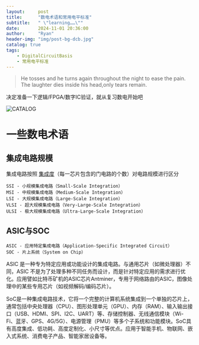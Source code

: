 ```yaml
---
layout:     post
title:      "数电术语和常用电平标准"
subtitle:   " \"learning……\""
date:       2024-11-01 20:36:00
author:     "Ryan"
header-img: "img/post-bg-dcb.jpg"
catalog: true
tags:
    - DigitalCircuitBasis
    - 常用电平标准
---
```


> He tosses and he turns again throughout the night to ease the pain. The laughter dies inside his head,only tears remain.

决定准备一下逻辑/FPGA/数字IC验证，就从复习数电开始吧

![CATALOG](https://ryanaqu.github.io/img/inpost_dcb/dcb_catalog.png  "catalog")

# 一些数电术语
## 集成电路规模
集成电路按照 <u>集成度</u>（每一芯片包含的门电路的个数）对电路规模进行区分
```
SSI - 小规模集成电路（Small-Scale Integration）
MSI - 中规模集成电路（Medium-Scale Integration）
LSI - 大规模集成电路（Large-Scale Integration）
VLSI - 超大规模集成电路（Very-Large-Scale Integration）
ULSI - 极大规模集成电路（Ultra-Large-Scale Integration）
```
## ASIC与SOC
```
ASIC - 应用特定集成电路（Application-Specific Integrated Circuit）  
SOC - 片上系统（System on Chip）
```
ASIC 是一种专为特定应用或功能设计的集成电路。与通用芯片（如微处理器）不同，ASIC 不是为了处理多种不同任务而设计，而是针对特定应用的需求进行优化。应用譬如比特币矿机的ASIC芯片Antminer，专用于网络路由的ASIC，图像处理中的某些专用芯片（如视频解码/编码芯片）。


SoC是一种集成电路技术，它将一个完整的计算机系统集成到一个单独的芯片上，通常包括中央处理器（CPU）、图形处理单元（GPU）、内存（RAM）、输入输出接口（USB、HDMI、SPI、I2C、UART）等、存储控制器、无线通信模块（Wi-Fi、蓝牙、GPS、4G/5G）、电源管理（PMU）等多个子系统和功能模块。SoC具有高度集成、低功耗、高度定制化、小尺寸等优点。应用于智能手机、物联网、嵌入式系统、消费电子产品、智能家居设备等。






